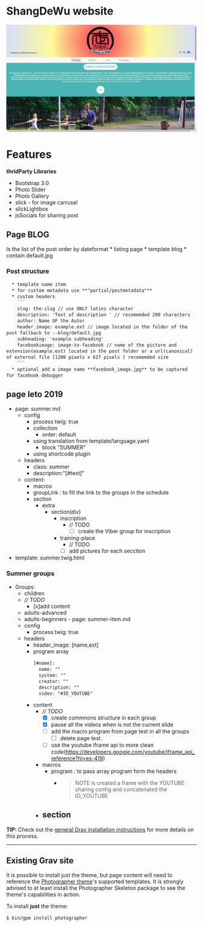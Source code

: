 # ShangDeWu website

![Photographer](assets/readme_1.png)


# Features

__thridParty Libraries__
  * Bootstrap 3.0
  * Photo Slider
  * Photo Gallery
  * slick - for image carrusel
  * slickLightbox
  * jsSocials for sharing post

## Page BLOG
Is the list of the post order by dateformat
      * listing page
      * template blog
      * contain default.jpg

### Post structure
      * template name item
      * for custom metadata use **"partial/postmetadata"**
      * custom headers
        ```
        slug: the-slug // use ONLY latins character
        description: 'Text of description ' // recomemded 200 characters
        author: Name OF the Autor
        header_image: example.ext // image located in the folder of the post fallback to --blog/default.jpg
        subheading: 'example subheading'
        facebookimage: image-to-facebook // name of the picture and extension(example.ext) located in the post folder or a url(canonical) of external file [1200 pixels x 627 pixels ] recomemded size
        ```
      * optional add a image name **facebook_image.jpg** to be captured for facebook debugger

## page leto 2019

  * page: summer.md
    - config
      + process twig: true  
      + collection
        * order: default
      + using translation from template/language.yaml
         * block "SUMMER"
      + using shortcode plugin
    - headers
      + class: summer
      + description:"[#text]"
    - content:
      +  macros
        - groupLink : to fill the link to the groups in the schedule
      + section
        - extra
          + section(div)
            - inscription
              + // TODO
                - [ ] create the Viber group for inscription
            - training-place
              + // TODO
               - [ ] add pictures for each secction

  * template: summer.twig.html
### Summer groups
   - Groups:
      * children
       - *// TODO*
         - [x]add content
      * adults-advanced
      * adults-beginners
    - page: summer-item.md
      * config
        - process twig: true  
      * headers
          + header_image: [name,ext]
          + program array
             ```+
             [#name]:
               name: ""
               system: ""
               creator: ""
               description: ""
               video: "#ID_YOUTUBE"
             ```
        * content
          - *// TODO*
            - [x] create commnons structure in each group
            - [x] pause all the videos when is not the current slide
            - [ ] add the macro program  from page test in all the groups
              - [ ] delete page test. 
            - [ ] use the youtube iframe api to more clean code(https://developers.google.com/youtube/iframe_api_reference?hl=es-419)
          + macros
            - program : to pass array program form the headers
              + > NOTE is created a frame with the  YOUTUBE sharing config and concatenated the ID_YOUTUBE
          + section
            -


**TIP:** Check out the [general Grav installation instructions](http://learn.getgrav.org/basics/installation) for more details on this process.

---

## Existing Grav site

It is possible to install just the theme, but page content will need to reference the [Photographer theme](https://github.com/getgrav/grav-theme-photographer)'s supported templates.  It is strongly advised to at least install the Photographer Skeleton package to see the theme's capabilities in action.

To install  **just** the theme:

```
$ bin/gpm install photographer
```
